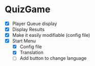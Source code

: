 # QuizGame

- [x] Player Queue display
- [x] Display Results
- [X] Make it easily modifiable (config file)
- [X] Start Menu
  - [X] Config file
  - [X] Translation
  - [ ] Add button to change language
